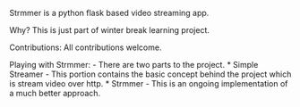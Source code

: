 Strmmer is a python flask based video streaming app.

Why?
 This is just part of winter break learning project.

Contributions: All contributions welcome.

Playing with Strmmer:
	- There are two parts to the project.
	* Simple Streamer
		- This portion contains the basic concept behind the project which is stream video over http.
	* Strmmer
		- This is an ongoing implementation of a much better approach.
